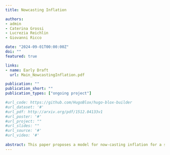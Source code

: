 ```yaml
---
title: Nowcasting Inflation

authors:
- admin
- Caterina Grossi
- Lucrezia Reichlin
- Giovanni Ricco

date: "2024-09-01T00:00:00Z"
doi: ""
featured: true

links:
- name: Early Draft
  url: Main_NowcastingInflation.pdf

publication: ""
publication_short: ""
publication_types: ["ongoing project"]

#url_code: https://github.com/HugoBlox/hugo-blox-builder
#url_dataset: '#'
#url_pdf: http://arxiv.org/pdf/1512.04133v1
#url_poster: '#'
#url_project: ""
#url_slides: ""
#url_source: '#'
#url_video: '#'
 
abstract: This paper proposes a model for now-casting inflation for a selection of advanced economies and emerging markets which exploits weekly energy prices and, where available, other high-frequency indicators. 
---
```

